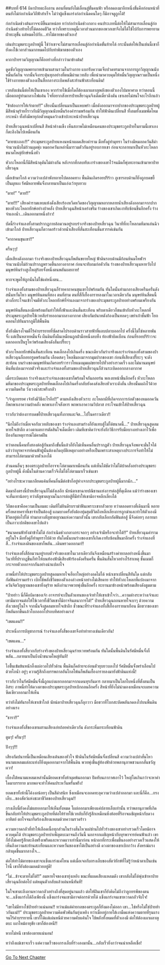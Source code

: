##บทที่ 614 บิดาป๋ายตะลึงลาน
ตอนที่ตนยังไม่เลื่อนสู่ขั้นคนฟ้า หรือลดลงมาอีกหนึ่งขั้นคือก่อนหน้าที่ตนยังไม่ก่อกำเนิดวิถีฟ้าสำเร็จ ไม่ว่าผู้แข็งแกร่งก่อกำเนิดคนใดๆ ก็มิอาจดูถูกได้!

ก่อกำเนิดช่วงต้นอาจจะดีขึ้นมาหน่อย ทว่าก่อกำเนิดช่วงกลาง คนประเภทนี้ต่อให้ไม่สามารถเลื่อนสู่ก่อกำเนิดช่วงท้ายไปได้ตลอดชีวิต ทว่าก็เพราะเหตุนี้เวลาส่วนมากของพวกเขาจึงไม่ได้ใช้ไปกับการพยายามฝ่าทะลุขั้น แต่หมดไปกับ...ท่าไม้ตายของตัวเอง!

เช่นประมุขตระกูลป๋ายผู้นี้ ใช่ว่าเขาจะไม่สามารถเลื่อนสู่ก่อกำเนิดขั้นท้ายได้ กระนั้นต่อให้เป็นเช่นนี้เขาก็ยังคงใช้เวลาส่วนมากหมดไปกับท่าพิฆาตของตัวเอง

คาถาป๋ายรวมวิญญาณก็คืออย่างที่กล่าวว่ามาข้างต้น!

ดูดซับวิญญาณพยาบาทเข้ามาผสานรวมในร่างกาย แบกรับความเจ็บปวดทรมานจากการถูกวิญญาณนับหมื่นกัดกิน จากนั้นจึงกระตุ้นทุกอย่างที่ตนมีผ่านเวทลับ เพื่อนำมาควบคุมให้หมื่นวิญญาณรวมเป็นหนึ่ง ใช้ร่างกายของตัวเองเป็นสื่อกลางระเบิดพลังสะท้านฟ้าสะเทือนดิน!

เวทลับเช่นนี้ต่อให้เป็นเขาเอง หากร่ายใช้เมื่อใดก็ต้องเผาผลาญพลังของตัวเองไปมหาศาล ทว่าตอนนี้เมื่อตกอยู่ท่ามกลางไฟแค้น ใจที่อยากสังหารป๋ายเสี่ยวฉุนจึงเด็ดเดี่ยวดึงดัน เขาเลยไม่สนใจอะไรอีกแล้ว

“ข้าต้องการให้เจ้าตาย!!” เสียงนั้นเปลี่ยนมาเป็นแหบพร่า เมื่อดังออกมาจากปากของประมุขตระกูลป๋ายผู้มีสีหน้าดุร้ายก็ราวกับมีวิญญาณนับหมื่นร้องคำรามพร้อมกัน ทำให้ฟ้าดินเปลี่ยนสี ทั้งลมทั้งเมฆพัดโหมกระหน่ำ ทั้งยังมีพายุก่อตัวหมุนคว้างเข้าปะทะหน้าป๋ายเสี่ยวฉุน

ป๋ายเสี่ยวฉุนหน้าเปลี่ยนสี สีหน้าค้างแข็ง เห็นสภาพไม่เหมือนคนของประมุขตระกูลป๋ายในยามนี้เขาเองก็ตะลึงงันไปเหมือนกัน

“ตายซะเถอะ!!” ประมุขตระกูลป๋ายแหงนหน้าแผดเสียงคำราม มือทั้งคู่ทำมุทรา ในร่างมีหมอกควันสีดำจำนวนนับไม่ถ้วนผุดพุ่ง หมอกควันเหล่านี้มารวมตัวกันอยู่รอบกายเขา ก่อนจะกลายมาเป็นหัวกะโหลกขนาดใหญ่ยักษ์หนึ่งหัว

หัวกะโหลกนี้ก็มีสีหน้าดุดันไม่ต่างกัน หลังจากที่กลบทับเงาร่างของเขาไว้จนมิดก็พุ่งทะยานเข้ามาหาป๋ายเสี่ยวฉุน

เมื่อเข้ามาใกล้ ความว่างเปล่าพังทลายไปตลอดทาง พื้นดินเกิดรอยปริร้าว ภูเขารอบด้านก็ยิ่งถูกบดขยี้เป็นผุยผง รัศมีหลายพันจั้งกลายมาเป็นแอ่งเว้ายุบยวบ

“ตาย!” “ตาย!!”

“ตาย!!!” เสียงคำรามแหบแห้งดั่งเสียงร้องหวีดหวิดของวิญญาณหลากหลายน้ำเสียงดังออกมาจากปากของหัวกะโหลกยักษ์อย่างบ้าคลั่ง ป๋ายเสี่ยวฉุนสีหน้าเคร่งขรึม ร่างของเขาเกิดเงาทับซ้อนขึ้นอีกครั้ง ร่างจำแลงน้ำ...เดินออกมาหนึ่งก้าว!

บัดนี้ร่างจำแลงทั้งสามปรากฏกายล้อมวนอยู่รอบร่างจริงของป๋ายเสี่ยวฉุน วินาทีที่กะโหลกมหึมาแล่นฉิวเข้ามาใกล้ ป๋ายเสี่ยวฉุนก็ตวาดกร้าวด้วยน้ำเสียงที่สั่นสะเทือนชั้นสวรรค์เช่นกัน

“คาถาคนขุนเขา!!”

ครืนๆๆ!

เมื่อเสียงดังออกมา ร่างจริงของป๋ายเสี่ยวฉุนก็พลันขยายใหญ่ ฟ้าดินรอบด้านมีก้อนหินมโหฬารจำนวนนับไม่ถ้วนปรากฏพรวดขึ้นกลางอากาศ ก่อนจะทับถมก่อตัวกัน ร่างของป๋ายเสี่ยวฉุนหายวับไป มนุษย์หินร่างสูงใหญ่ร้อยจั้งหนึ่งตนพลันเผยกาย!

หากจะพูดให้ถูกนั่นไม่ใช่แค่หนึ่งตน...

ร่างจำแลงทั้งสามของป๋ายเสี่ยวฉุนก็ร่ายคาถาคนขุนเขาไปพร้อมกัน ทันใดนั้นท่ามกลางเสียงครืนครั่นดังสนั่นหวั่นไหว มนุษย์หินตนที่สอง ตนที่สาม ตนที่สี่ก็เยื้องกรายลงมาในเวลาเดียวกัน มนุษย์หินสี่ตนนี้ต่างก็กระโจนเข้าโจมตีหัวกะโหลกยักษ์ที่จำแลงมาจากร่างของประมุขตระกูลป๋ายอย่างพร้อมเพรียงกัน

มนุษย์หินสี่ตนลงมือพร้อมกันทำให้ทั้งฟ้าและดินสั่นสะเทือน พริบตาเดียวก็ชนเข้ากับหัวกะโหลกที่ประมุขตระกูลป๋ายใช้เวทลับร่ายออกมากลางอากาศ เสียงกัมปนาทดังก้องเป็นทอดๆ เขย่าเก้าชั้นฟ้า โยกคลอนไปยันนรกภูมิใต้พื้นดิน

ทั้งยังมีแรงโจมตีไร้คำบรรยายที่ซัดสาดไปรอบด้านราวสายฟ้าที่แลบปลาบออกไป ครั้งนี้ไม่ใช่หลายพันจั้ง แต่เป็นหลายหมื่นจั้ง ผืนดินทั้งผืนเหมือนถูกฝ่ามือหนึ่งลบทิ้ง ท้องฟ้าบิดเบือน ก่อนที่รอยปริร้าวจะแตกออกเป็นรูโหว่พร้อมเสียงดังลั่นเปรี๊ยะๆ

หัวกะโหลกยักษ์นั่นสั่นสะเทือน หดเล็กลงไปเกินครึ่ง ขณะเดียวกันร่างจริงและร่างจำแลงทั้งสามของป๋ายเสี่ยวฉุนก็ถอยกรูดพร้อมกัน เลือดสดๆ ไหลซึมลงมาจากมุมปากของเขา ก่อนที่เสียงเปรี๊ยะๆ จะดังสะท้อน บนร่างของมนุษย์หินเกิดรอยร้าวราวใยแมงมุมแผ่ขยายไปทั่วอย่างรวดเร็ว และไม่นานมนุษย์หินที่แปลงมาจากตัวจริงและร่างจำแลงทั้งสามของป๋ายเสี่ยวฉุนก็ล้วนระเบิดออกกลางอากาศ

เมื่อระเบิดแตก ร่างจริงและร่างจำแลงของเขาก็พร้อมใจกันถอยร่น พอเงยหน้าขึ้นอีกครั้ง หัวกะโหลกมหึมาของประมุขตระกูลป๋ายที่หดเล็กลงไปเกินครึ่งกลับยังคงส่งเสียงหัวเราะดังลั่น เสียงนั้นแฝงไว้ด้วยความอึมครึม วังเวงน่าสะพรึงกลัว

“เจ้าลูกทรยศ เจ้ายังมีวิธีอะไรอีก!!” ตามหลังเสียงหัวเราะ กะโหลกผีที่เกิดจากการก่อตัวของหมอกควันก็พกพาเอาความบ้าคลั่ง พกพาเอาใจสังหาร พกพาเอาความวิปลาส กระโจนเข้าใส่ป๋ายเสี่ยวฉุน

ราวกับว่าต้องการบดขยี้ป๋ายเสี่ยวฉุนทั้งกายและจิต...ไปในคราวเดียว!!

“นึกไม่ถึงว่าเมื่อเจอกับเวทลับของเขา ร่างจำแลงสามร่างก็ยังแทบสู้ไม่ได้ขนาดนี้...” ป๋ายเสี่ยวฉุนสูดลมหายใจเข้าลึก ดวงตาเผยการตัดสินใจเด็ดเดี่ยว เดิมทีเขาคิดว่าจะยังกักวิธีการรับมือบางอย่างเอาไว้เพื่อป้องกันเหตุการณ์ไม่คาดฝัน

ทว่าตอนนี้คนทั้งสองต่อสู้กันมาถึงขั้นนี้แล้วก็ยังไม่เห็นคนอื่นปรากฏตัว ป๋ายเสี่ยวฉุนจึงพอจะมั่นใจได้แล้วว่าบุรพาจารย์คนฟ้าผู้นั้นต้องเกิดอุบัติเหตุบางอย่างหรือเป็นเพราะสาเหตุบางประการจึงทำให้ไม่สามารถไล่ตามมาด้วยตัวเองได้

ส่วนคนอื่นๆ ของตระกูลป๋ายก็อาจจะไล่ตามมาเหมือนกัน แต่เห็นได้ชัดว่าไม่ได้บ้าคลั่งอย่างประมุขตระกูลป๋ายผู้นี้ ดังนั้นในด้านความเร็วจึงไม่ได้ไล่ตามมาเร็วเช่นเขา

“อย่างไรซะความเกลียดแค้นที่คนอื่นมีต่อข้าก็อยู่ห่างจากประมุขตระกูลป๋ายผู้นี้มากนัก...”

คิดมาถึงตรงนี้ป๋ายเสี่ยวฉุนก็ไม่ลังเลอีก นัยน์ตาเขาฉายปณิธานแห่งการต่อสู้ที่ดุเดือด แม้ว่าร่างของเขาจะสั่นเทาน้อยๆ ทว่าสัญชาตญาณในการต่อสู้ที่มีทำให้เขามิอาจหลีกเลี่ยงได้

วิถีของเขาคือความเป็นอมตะ เดิมทีไม่ยินดีรบราฆ่าฟันเพราะเขากลัวตาย ทว่าตลอดทางที่เดินมานี้ หลายครั้งหลายคราที่เขาจำเป็นต้องสู้ แถมบางครั้งยังต้องทุ่มสุดชีวิตถึงหลีกเลี่ยงการถูกฆ่าและทำให้ตัวเองมีชีวิตอยู่ต่อไปได้ ท่ามกลางสัญชาตญาณแห่งความกลัวนั้น เขากลับเลือกกัดฟันต่อสู้ นี่จึงค่อยๆ กลายมาเป็นภาวะปกติของเขาไปแล้ว

“ขนาดคนฟ้ายังฆ่าข้าไม่ได้ ก่อกำเนิดช่วงกลางกระจอกๆ อย่างเจ้ามีหรือจะทำได้!!” ป๋ายเสี่ยวฉุนคำรามอยู่ในใจ มือทั้งคู่ก็ทำมุทราไปด้วย ทันใดนั้นบนร่างของเขาก็เกิดเงาทับซ้อนขึ้นมาอีกครั้ง ร่างจำแลงที่สี่...ร่างจำแลงดินของเขาก็พลัน...เดินพรวดออกมา!!

ร่างจำแลงทั้งสี่ล้อมวนอยู่รอบตัวจริงของเขาในเวลาเดียวกันจึงเหมือนสร้างค่ายกลอย่างหนึ่งขึ้นมา วินาทีที่ปรากฏขึ้นก็ทำให้บนท้องฟ้ามีเสียงฟ้าร้องดังครืนครั่น พื้นดินสั่นไหวอย่างไร้สาเหตุ ชั้นเมฆก็กระจายตัวออกจากกันอย่างน่าแปลกใจ

ภาพนี้ทำให้ประมุขตระกูลป๋ายสูดลมหายใจเฮือกใหญ่อย่างอดไม่ได้ หน้าเขาเปลี่ยนสีทันใด แต่กลับกัดฟันคำรามกร้าว เบิกใช้พลังชีวิตของตัวเองล่วงหน้าอย่างไม่เสียดาย ทำให้หัวกะโหลกที่แปลงมาจากควันจิตวิญญาณของเขายิ่งดุร้าย พลังอำนาจพวยพุ่งขึ้นอีกครั้ง ทะยานมาข้างหน้าพร้อมเสียงดังตูมตาม

“ป๋ายฮ่าว นี่ก็คือบิดาของเจ้า อาจารย์จะเป็นตัวแทนของเจ้าทำให้เขาเข้าใจว่า...ความต่างระหว่างเจ้าและเขามีมากจนต่อให้ใช้เวลาทั้งชีวิตเขาก็มิอาจจินตนาการได้!” ป๋ายเสี่ยวฉุนถอนหายใจเบาๆ ด้วยความสังเวชอยู่ในใจ จากนั้นจึงสูดลมหายใจเข้าลึก ชั่วขณะที่ร่างจำแลงทั้งสี่เยื้องกรายมาเยือน มือขวาของเขาก็พลันยกขึ้นแล้วโบกออกไปรอบทิศอย่างแรง!

“เขตแดน!!”

ประหนึ่งการบัญชาการณ์ ร่างจำแลงทั้งสี่ของเขาจึงทำท่าทางเช่นเดียวกัน!

“เขตแดน...”

ร่างจำแลงทั้งสี่บวกกับร่างจริงของป๋ายเสี่ยวฉุนร่ายเวทพร้อมกัน ทันใดนั้นพื้นดินในรัศมีหมื่นจั้งก็พลัน...กลายมาเป็นบึงน้ำขนาดใหญ่ทันที!

ไอชื้นเข้มข้นหนักอึ้งแผ่อวลไปทั่วด้าน พื้นดินก็คล้ายจะอ่อนตัวยุบยวบลงไป รัศมีหมื่นจั้งพร่าเลือนไปด้วยไอน้ำ อยู่ๆ ความรู้สึกถึงบรรพกาลอันไกลโพ้นก็พลันเยื้องกรายลงมายังฟ้าดินแห่งนี้!

ราวกับว่าในรัศมีหมื่นจั้งนี้ถูกแบ่งแยกออกมาจากแดนทุรกันดาร กลายมาเป็นโลกใบหนึ่งที่ตั้งตนเป็นอิสระ ภาพนี้ทำให้ดวงตาของประมุขตระกูลป๋ายเบิกถลนอีกครั้ง สีหน้าที่ยิ่งไม่น่ามองเหมือนจะเผยความซีดเซียวออกมาให้เห็น

ทว่ายังไม่ทันรอให้เขาเข้าใกล้ นัยน์ตาป๋ายเสี่ยวฉุนก็ลุกวาว มือขวาที่โบกสะบัดพลันกดลงไปบนพื้นดินอย่างแรง

“ธารา!!”

ร่างจำแลงทั้งสี่ของเขาผสานเสียงเอ่ยถ้อยคำเดียวกัน ดังกระหึ่มกระเทือนฟ้าดิน

ตูมๆ! ครืนๆ!!

ปังๆๆ!!!

เสียงกัมปนาทนี้เป็นเหมือนเสียงเต้นของหัวใจ ฟ้าดินในรัศมีหมื่นจั้งเปลี่ยนสี ความว่างเปล่าสั่นไหว หนามแหลมแต่ละแท่งก็ยิ่งผุดออกมาจากใต้พื้นดิน พวยพุ่งขึ้นสู่ท้องฟ้าด้วยพลานุภาพชวนอกสั่นขวัญผวา!

เบื้องใต้หนามแหลมเหล่านั้นมียอดเขาทั้งห้าผุดพ้นออกมา ปิดทับนภากาศเอาไว้ ใหญ่โตเกินกว่าจะหาคำใดมาบรรยาย มากพอจะทำให้คนประหวั่นพรั่นพรึง!

ยอดเขาทั้งห้านี้โค้งงอน้อยๆ เป็นสีดำสนิท ซึ่งเหมือนจะลอดทะลุความว่างเปล่าออกมา และนี่ก็คือ...กรงเล็บ...ของสัตว์แห่งชะตาชีวิตของป๋ายเสี่ยวฉุน!!

กรงเล็บนี้ยังคงไม่เผยออกมาให้เห็นทั้งหมด โผล่ออกมาเพียงแค่ปลายเล็บเท่านั้น ทว่าพลานุภาพที่เกิดขึ้นกลับทำให้ประมุขตระกูลป๋ายที่ต่อให้ร่ายใช้เวทลับก็ยังรู้สึกเหมือนหิ่งห้อยที่ริอาจเผชิญหน้ากับดวงอาทิตย์ ตกใจจนกรีดร้องเสียงแหลมด้วยความรวดร้าว

ความหวาดกลัวที่ทำให้เลือดเนื้อทุกส่วนในร่างสั่นไหวแผ่ซ่านไปทั่วร่างของเขาอย่างรวดเร็วโดยมิอาจควบคุมได้ ประมุขตระกูลป๋ายบำเพ็ญตบะมาจนถึงวันนี้ นอกจากเผชิญหน้ากับบุรพาจารย์คนฟ้าแล้ว เขาก็ยังไม่เคยรู้สึกตะลึงพรึงเพริดและหวาดผวาเท่านี้มาก่อน หน้าอกที่กระเพื่อมขึ้นลงอย่างรวดเร็วแสดงให้เห็นถึงความสะท้านสะเทือนและหวาดหวั่นของเขาได้เป็นอย่างดี ดวงตาของเขาเบิกกว้าง สังหรณ์แรงกล้าผุดขึ้นมากลางใจ...

ต่อให้ท่าไม้ตายของเขาจะแข็งแกร่งแค่ไหน แต่เมื่อเจอกับกรงเล็บของสัตว์ยักษ์ที่ไม่รู้ว่าหน้าตาเป็นเช่นไรนี้ เขาก็ยังต้องมอดม้วยอยู่ดี!

“ไม่...ข้าจะตายไม่ได้!!” ลมหายใจของเขายุ่งเหยิง ขณะที่แผดเสียงแหลมดัง เขากลับไม่ได้พุ่งเข้าหาป๋ายเสี่ยวฉุนอีกต่อไป แต่หมุนตัวกลับแล้วเผ่นหนีทันที!

ในใจเขาตะลึงลานหวาดกลัวอย่างถึงที่สุดอยู่นานแล้ว ต่อให้ฝันเขาก็ยังคิดไม่ถึงว่าลูกทรพีของตนจะ...แข็งแกร่งได้ถึงเพียงนี้ แข็งแกร่งจนเขามิอาจต่อกรด้วยได้ แข็งแกร่งจนเขาหวาดกลัวจับใจ!

“เขาไม่มีทางใช่ป๋ายฮ่าวแน่นอน!! ทว่าแม้แต่ค่ายกลของตระกูลก็ยังมองไม่ออก เขา...ใช่หรือไม่ใช่ป๋ายฮ่าวกันแน่!!” ประมุขตระกูลป๋ายความคิดพัวพันกันยุ่งเหยิง ทว่าเมื่ออยู่ภายใต้เงามืดแห่งความตายที่รุนแรงจนไร้คำบรรยายนี้ เขาก็ได้แต่เผ่นหนีด้วยความคับแค้นใจ ใช้พลังทั้งหมดที่ตัวเองมี ต่อให้ต้องเผาผลาญตบะ เผาไหม้อายุขัย เขาก็ต้องหนี!!

หากไม่หนี เขาต้องตายแน่นอน!

ทว่าถึงแม้เขาจะเร็ว แต่ความเร็วของกรงเล็บที่ร่วงลงมานั้น...กลับเร็วยิ่งกว่าจนน่าเหลือเชื่อ!


------


[Go To Next Chapter]( ./52.md)